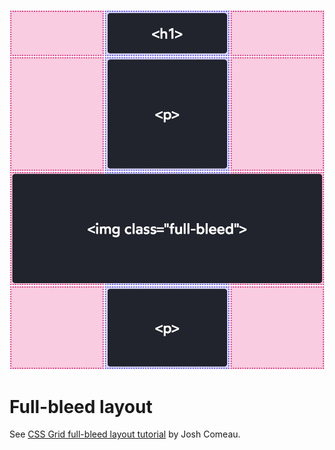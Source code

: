 ![](full-bleed-layout.jpg)
# Full-bleed layout
See [CSS Grid full-bleed layout tutorial](https://joshwcomeau.com/css/full-bleed/) by Josh Comeau.
